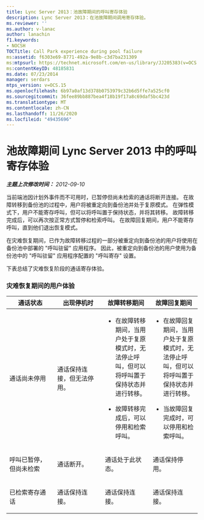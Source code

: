 ```yaml
---
title: Lync Server 2013：池故障期间的呼叫寄存体验
description: Lync Server 2013：在池故障期间调用寄存体验。
ms.reviewer: ''
ms.author: v-lanac
author: lanachin
f1.keywords:
- NOCSH
TOCTitle: Call Park experience during pool failure
ms:assetid: f6303e69-8771-492a-9e8b-c3d7ba231309
ms:mtpsurl: https://technet.microsoft.com/en-us/library/JJ205383(v=OCS.15)
ms:contentKeyID: 48185831
ms.date: 07/23/2014
manager: serdars
mtps_version: v=OCS.15
ms.openlocfilehash: 6b97a0af13d378b0753979c32b6d5ffe7a525cf0
ms.sourcegitcommit: 36fee89bb887bea4f18b19f17a8c69daf5bc423d
ms.translationtype: MT
ms.contentlocale: zh-CN
ms.lasthandoff: 11/26/2020
ms.locfileid: "49435696"
---
```

# <a name="call-park-experience-in-lync-server-2013-during-pool-failure"></a>池故障期间 Lync Server 2013 中的呼叫寄存体验

<div data-xmlns="http://www.w3.org/1999/xhtml">

<div class="topic" data-xmlns="http://www.w3.org/1999/xhtml" data-msxsl="urn:schemas-microsoft-com:xslt" data-cs="https://msdn.microsoft.com/">

<div data-asp="https://msdn2.microsoft.com/asp">



</div>

<div id="mainSection">

<div id="mainBody">

<span> </span>

_**主题上次修改时间：** 2012-09-10_

当前端池因计划外事件而不可用时，已暂停但尚未检索的通话将断开连接。 在故障转移到备份池的过程中，用户将被重定向到备份池并处于复原模式。 在弹性模式下，用户不能寄存呼叫，但可以将呼叫置于保持状态，并将其转移。 故障转移完成后，可以再次按正常方式暂停和检索呼叫。 在故障回复期间，用户不能寄存呼叫，直到他们退出恢复模式。

在灾难恢复期间，已作为故障转移过程的一部分被重定向到备份池的用户将使用在备份池中部署的 "呼叫驻留" 应用程序。 因此，被重定向到备份池的用户使用为备份池中的 "呼叫驻留" 应用程序配置的 "呼叫寄存" 设置。

下表总结了灾难恢复阶段的通话寄存体验。

### <a name="user-experience-during-disaster-recovery"></a>灾难恢复期间的用户体验

<table>
<colgroup>
<col style="width: 25%" />
<col style="width: 25%" />
<col style="width: 25%" />
<col style="width: 25%" />
</colgroup>
<thead>
<tr class="header">
<th>通话状态</th>
<th>出现停机时</th>
<th>故障转移期间</th>
<th>故障回复期间</th>
</tr>
</thead>
<tbody>
<tr class="odd">
<td><p>通话尚未停用</p></td>
<td><p>通话保持连接，但无法停用。</p></td>
<td><ul>
<li><p>在故障转移期间，当用户处于复原模式时，无法停止呼叫，但可以将呼叫置于保持状态并进行转移。</p></li>
<li><p>故障转移完成后，可以停用和检索呼叫。</p></li>
</ul></td>
<td><ul>
<li><p>在故障回复期间，当用户处于复原模式时，无法停止呼叫，但可以将呼叫置于保持状态并进行转移。</p></li>
<li><p>当故障回复完成时，可以停用和检索呼叫。</p></li>
</ul></td>
</tr>
<tr class="even">
<td><p>呼叫已暂停，但尚未检索</p></td>
<td><p>通话断开。</p></td>
<td><p>通话处于此状态。</p></td>
<td><p>通话保持停用。</p></td>
</tr>
<tr class="odd">
<td><p>已检索寄存通话</p></td>
<td><p>通话保持连接。</p></td>
<td><p>通话保持连接。</p></td>
<td><p>通话保持连接。</p></td>
</tr>
</tbody>
</table>


</div>

<span> </span>

</div>

</div>

</div>

